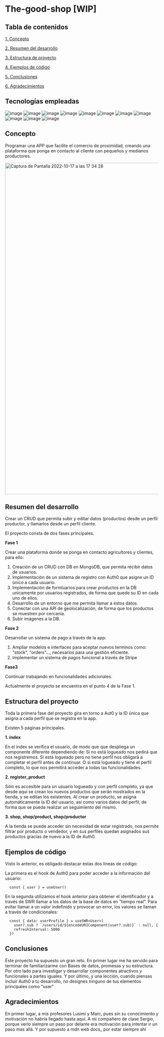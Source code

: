 # The-good-shop [WIP]

## Tabla de contenidos

[1. Concepto](https://github.com/nmarrondo/The-good-shop/edit/main/README.md#concepto)

[2. Resumen del desarrollo](https://github.com/nmarrondo/The-good-shop/edit/main/README.md#resumen-del-desarrollo)

[3. Estructura de proyecto](https://github.com/nmarrondo/The-good-shop/edit/main/README.md#estructura-del-proyecto)

[4. Ejemplos de código](https://github.com/nmarrondo/The-good-shop/edit/main/README.md#ejemplos-de-c%C3%B3digo)

[5. Conclusiones](https://github.com/nmarrondo/The-good-shop/edit/main/README.md#conclusiones)

[6. Agradecimientos](https://github.com/nmarrondo/The-good-shop/edit/main/README.md#agradecimientos)


## Tecnologías empleadas

![image](https://img.shields.io/badge/global-Javascript-fcee21) ![image](https://img.shields.io/badge/global-Typescript-00a5d8) ![image](https://img.shields.io/badge/global-Yarn-009912)
![image](https://img.shields.io/badge/back-Fastify-fcee21) ![image](https://img.shields.io/badge/back-MongoDB-319905)
![image](https://img.shields.io/badge/front-React-00eded) ![image](https://img.shields.io/badge/front-Next-1c2121) ![image](https://img.shields.io/badge/Aut0-front-2f17aa) ![image](https://img.shields.io/badge/front-Axios-123ee0) ![image](https://img.shields.io/badge/front-SWR-ea9600) ![image](https://img.shields.io/badge/front-Tailwind-ab24ba)


## Concepto

Programar una APP que facilite el comercio de proximidad, creando una plataforma que ponga en contacto al cliente con pequeños y medianos productores.

<img width="1085" alt="Captura de Pantalla 2022-10-17 a las 17 34 28" src="https://user-images.githubusercontent.com/106661554/196223082-45394ee0-23e2-48ed-953a-8329e58b30f1.png">

## Resumen del desarrollo

Crear un CRUD que permita subir y editar datos (productos) desde un perfil productor, y llamarlos desde un perfil cliente.

El proyecto consta de dos fases principales.

**Fase 1**

Crear una plataforma donde se ponga en contacto agricultores y clientes, para ello:

1. Creación de un CRUD con DB en MongoDB, que permita recibir datos de usuarios.
2. Implementación de un sistema de registro con Auth0 que asigne un ID único a cada usuario.
3. Implementación de formluarios para crear productos en la DB unicamente por usuarios registrados, de forma que quede su ID en cada uno de ellos.
4. Desarrollo de un entorno que me permita llamar a éstos datos.
5. Conectar con una API de geolocalización, de forma que los productos se muestren por cercanía.
6. Subir imágenes a la DB.

**Fase 2**

Desarrollar un sistema de pago a través de la app:

1. Ampliar modelos e interfaces para aceptar nuevos terminos como: "stock", "orders"..., necesarios para una gestión eficiente.
2. Implementar un sistema de pagos funcional a través de Stripe

**Fase3**

Continuar trabajando en funcionalidades adicionales.

Actualmente el proyecto se encuentra en el punto 4 de la Fase 1.


## Estructura del proyecto

Toda la primera fase del proyecto gira en torno a Aut0 y la ID única que asigna a cada perfil que se registra en la app.

Existen 5 páginas principales.

**1. index**

En el index se verifica el usuario, de modo que que despliega un componente diferente dependiendo de: 
Si no está logueado nos pedirá que nos registremos.
Si está logueado pero no tiene perfil nos obligará a completar el perfil antes de continuar.
O si está logueado y tiene el perfil completo, lo que nos permitirá acceder a todas las funcionalidades.

**2. register_product**

Sólo es accesible para un usuario logueado y con perfil completo, ya que desde aquí se crean los nuevos productos que serán mostrados en la tienda, y se editan los existentes. Al crear un producto, se asigna automáticamente la ID del usuario, así como varios datos del perfil, de forma que se pueda realizar un seguimiento del mismo.

**3. shop, shop/product, shop/productor**

A la tienda se puede acceder sin necesidad de estar registrado, nos permite filtrar por producto o vendedor, y en sus perfiles quedan asignados sus productos gracias de nuevo a la ID de Auth0.


## Ejemplos de código

Visto lo anterior, es obligado destacar éstas dos líneas de código:

La primera es el hook de Auth0 para poder acceder a la información del usuario:

```
  const { user } = useUser()
```

En la segunda utilizamos el hook anterior para obtener el identificador y a través de SWR llamar a los datos de la base de datos en "tiempo real".
Para evitar llamar a un valor indefinido y provocar un error, los valores se llaman a través de condicionales:

```
  const { data: userProfile } = useSWR<User>(
    user?.sub ? `/users/id/${encodeURIComponent(user?.sub)}` : null, {
    refreshInterval: 5000
  })
```


## Conclusiones

Éste proyecto ha supuesto un gran reto. En primer lugar me ha servido para terminar de familiarizarme con Bases de datos, promesas y su estructura. Por otro lado para investigar y desarrollar componentes atractivos y funcionales a partes iguales. Y por último, y una lección, cuando piensas incluir Auth0 a tu desarrollo, no designes ninguno de tus elementos principales como "user"


## Agradecimientos

En primer lugar, a mis profesores Lusimi y Marc, pues sin su conocimiento y motivación no habría llegado hasta aquí.
A mi compañero de clase Sergio, porque verlo siempre un paso por delante era motivación para intentar ir un paso mas allá.
Y por supuesto a mdn web docs_ por estar siempre ahí


